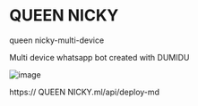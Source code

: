 # QUEEN NICKY

queen nicky-multi-device


Multi device whatsapp bot created with DUMIDU 

![image](https://user-images.githubusercontent.com/122675835/235197122-db9c1ffa-0b99-4684-b0de-91c21a171b94.png)

https:// QUEEN NICKY.ml/api/deploy-md
